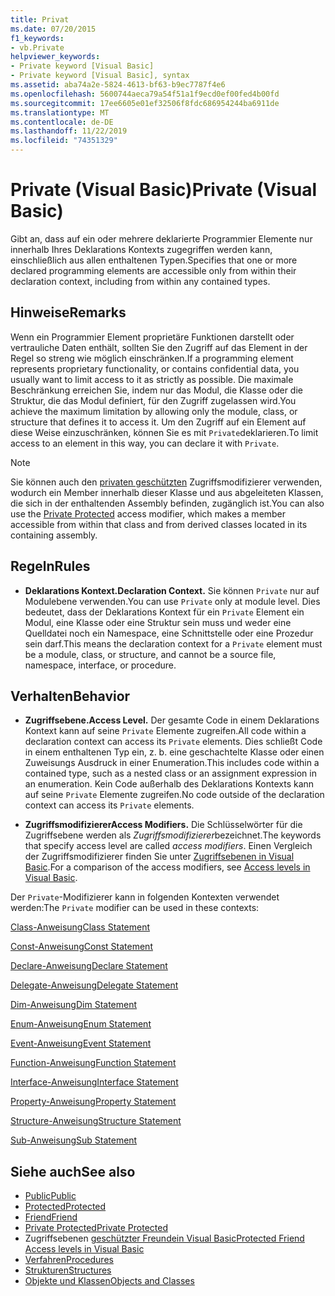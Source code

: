 ```yaml
---
title: Privat
ms.date: 07/20/2015
f1_keywords:
- vb.Private
helpviewer_keywords:
- Private keyword [Visual Basic]
- Private keyword [Visual Basic], syntax
ms.assetid: aba74a2e-5824-4613-bf63-b9ec7787f4e6
ms.openlocfilehash: 5600744aeca79a54f51a1f9ecd0ef00fed4b00fd
ms.sourcegitcommit: 17ee6605e01ef32506f8fdc686954244ba6911de
ms.translationtype: MT
ms.contentlocale: de-DE
ms.lasthandoff: 11/22/2019
ms.locfileid: "74351329"
---
```

# <a name="private-visual-basic"></a><span data-ttu-id="0fc7e-102">Private (Visual Basic)</span><span class="sxs-lookup"><span data-stu-id="0fc7e-102">Private (Visual Basic)</span></span>
<span data-ttu-id="0fc7e-103">Gibt an, dass auf ein oder mehrere deklarierte Programmier Elemente nur innerhalb Ihres Deklarations Kontexts zugegriffen werden kann, einschließlich aus allen enthaltenen Typen.</span><span class="sxs-lookup"><span data-stu-id="0fc7e-103">Specifies that one or more declared programming elements are accessible only from within their declaration context, including from within any contained types.</span></span>  
  
## <a name="remarks"></a><span data-ttu-id="0fc7e-104">Hinweise</span><span class="sxs-lookup"><span data-stu-id="0fc7e-104">Remarks</span></span>  
 <span data-ttu-id="0fc7e-105">Wenn ein Programmier Element proprietäre Funktionen darstellt oder vertrauliche Daten enthält, sollten Sie den Zugriff auf das Element in der Regel so streng wie möglich einschränken.</span><span class="sxs-lookup"><span data-stu-id="0fc7e-105">If a programming element represents proprietary functionality, or contains confidential data, you usually want to limit access to it as strictly as possible.</span></span> <span data-ttu-id="0fc7e-106">Die maximale Beschränkung erreichen Sie, indem nur das Modul, die Klasse oder die Struktur, die das Modul definiert, für den Zugriff zugelassen wird.</span><span class="sxs-lookup"><span data-stu-id="0fc7e-106">You achieve the maximum limitation by allowing only the module, class, or structure that defines it to access it.</span></span> <span data-ttu-id="0fc7e-107">Um den Zugriff auf ein Element auf diese Weise einzuschränken, können Sie es mit `Private`deklarieren.</span><span class="sxs-lookup"><span data-stu-id="0fc7e-107">To limit access to an element in this way, you can declare it with `Private`.</span></span>  

> [!NOTE]
> <span data-ttu-id="0fc7e-108">Sie können auch den [privaten geschützten](private-protected.md) Zugriffsmodifizierer verwenden, wodurch ein Member innerhalb dieser Klasse und aus abgeleiteten Klassen, die sich in der enthaltenden Assembly befinden, zugänglich ist.</span><span class="sxs-lookup"><span data-stu-id="0fc7e-108">You can also use the [Private Protected](private-protected.md) access modifier, which makes a member accessible from within that class and from derived classes located in its containing assembly.</span></span>

## <a name="rules"></a><span data-ttu-id="0fc7e-109">Regeln</span><span class="sxs-lookup"><span data-stu-id="0fc7e-109">Rules</span></span>  

- <span data-ttu-id="0fc7e-110">**Deklarations Kontext.**</span><span class="sxs-lookup"><span data-stu-id="0fc7e-110">**Declaration Context.**</span></span> <span data-ttu-id="0fc7e-111">Sie können `Private` nur auf Modulebene verwenden.</span><span class="sxs-lookup"><span data-stu-id="0fc7e-111">You can use `Private` only at module level.</span></span> <span data-ttu-id="0fc7e-112">Dies bedeutet, dass der Deklarations Kontext für ein `Private` Element ein Modul, eine Klasse oder eine Struktur sein muss und weder eine Quelldatei noch ein Namespace, eine Schnittstelle oder eine Prozedur sein darf.</span><span class="sxs-lookup"><span data-stu-id="0fc7e-112">This means the declaration context for a `Private` element must be a module, class, or structure, and cannot be a source file, namespace, interface, or procedure.</span></span>  
  
## <a name="behavior"></a><span data-ttu-id="0fc7e-113">Verhalten</span><span class="sxs-lookup"><span data-stu-id="0fc7e-113">Behavior</span></span>  
  
- <span data-ttu-id="0fc7e-114">**Zugriffsebene.**</span><span class="sxs-lookup"><span data-stu-id="0fc7e-114">**Access Level.**</span></span> <span data-ttu-id="0fc7e-115">Der gesamte Code in einem Deklarations Kontext kann auf seine `Private` Elemente zugreifen.</span><span class="sxs-lookup"><span data-stu-id="0fc7e-115">All code within a declaration context can access its `Private` elements.</span></span> <span data-ttu-id="0fc7e-116">Dies schließt Code in einem enthaltenen Typ ein, z. b. eine geschachtelte Klasse oder einen Zuweisungs Ausdruck in einer Enumeration.</span><span class="sxs-lookup"><span data-stu-id="0fc7e-116">This includes code within a contained type, such as a nested class or an assignment expression in an enumeration.</span></span> <span data-ttu-id="0fc7e-117">Kein Code außerhalb des Deklarations Kontexts kann auf seine `Private` Elemente zugreifen.</span><span class="sxs-lookup"><span data-stu-id="0fc7e-117">No code outside of the declaration context can access its `Private` elements.</span></span>  
  
- <span data-ttu-id="0fc7e-118">**Zugriffsmodifizierer**</span><span class="sxs-lookup"><span data-stu-id="0fc7e-118">**Access Modifiers.**</span></span> <span data-ttu-id="0fc7e-119">Die Schlüsselwörter für die Zugriffsebene werden als *Zugriffsmodifizierer*bezeichnet.</span><span class="sxs-lookup"><span data-stu-id="0fc7e-119">The keywords that specify access level are called *access modifiers*.</span></span> <span data-ttu-id="0fc7e-120">Einen Vergleich der Zugriffsmodifizierer finden Sie unter [Zugriffsebenen in Visual Basic](../../../visual-basic/programming-guide/language-features/declared-elements/access-levels.md).</span><span class="sxs-lookup"><span data-stu-id="0fc7e-120">For a comparison of the access modifiers, see [Access levels in Visual Basic](../../../visual-basic/programming-guide/language-features/declared-elements/access-levels.md).</span></span>  
  
 <span data-ttu-id="0fc7e-121">Der `Private`-Modifizierer kann in folgenden Kontexten verwendet werden:</span><span class="sxs-lookup"><span data-stu-id="0fc7e-121">The `Private` modifier can be used in these contexts:</span></span>  
  
 [<span data-ttu-id="0fc7e-122">Class-Anweisung</span><span class="sxs-lookup"><span data-stu-id="0fc7e-122">Class Statement</span></span>](../../../visual-basic/language-reference/statements/class-statement.md)  
  
 [<span data-ttu-id="0fc7e-123">Const-Anweisung</span><span class="sxs-lookup"><span data-stu-id="0fc7e-123">Const Statement</span></span>](../../../visual-basic/language-reference/statements/const-statement.md)  
  
 [<span data-ttu-id="0fc7e-124">Declare-Anweisung</span><span class="sxs-lookup"><span data-stu-id="0fc7e-124">Declare Statement</span></span>](../../../visual-basic/language-reference/statements/declare-statement.md)  
  
 [<span data-ttu-id="0fc7e-125">Delegate-Anweisung</span><span class="sxs-lookup"><span data-stu-id="0fc7e-125">Delegate Statement</span></span>](../../../visual-basic/language-reference/statements/delegate-statement.md)  
  
 [<span data-ttu-id="0fc7e-126">Dim-Anweisung</span><span class="sxs-lookup"><span data-stu-id="0fc7e-126">Dim Statement</span></span>](../../../visual-basic/language-reference/statements/dim-statement.md)  
  
 [<span data-ttu-id="0fc7e-127">Enum-Anweisung</span><span class="sxs-lookup"><span data-stu-id="0fc7e-127">Enum Statement</span></span>](../../../visual-basic/language-reference/statements/enum-statement.md)  
  
 [<span data-ttu-id="0fc7e-128">Event-Anweisung</span><span class="sxs-lookup"><span data-stu-id="0fc7e-128">Event Statement</span></span>](../../../visual-basic/language-reference/statements/event-statement.md)  
  
 [<span data-ttu-id="0fc7e-129">Function-Anweisung</span><span class="sxs-lookup"><span data-stu-id="0fc7e-129">Function Statement</span></span>](../../../visual-basic/language-reference/statements/function-statement.md)  
  
 [<span data-ttu-id="0fc7e-130">Interface-Anweisung</span><span class="sxs-lookup"><span data-stu-id="0fc7e-130">Interface Statement</span></span>](../../../visual-basic/language-reference/statements/interface-statement.md)  
  
 [<span data-ttu-id="0fc7e-131">Property-Anweisung</span><span class="sxs-lookup"><span data-stu-id="0fc7e-131">Property Statement</span></span>](../../../visual-basic/language-reference/statements/property-statement.md)  
  
 [<span data-ttu-id="0fc7e-132">Structure-Anweisung</span><span class="sxs-lookup"><span data-stu-id="0fc7e-132">Structure Statement</span></span>](../../../visual-basic/language-reference/statements/structure-statement.md)  
  
 [<span data-ttu-id="0fc7e-133">Sub-Anweisung</span><span class="sxs-lookup"><span data-stu-id="0fc7e-133">Sub Statement</span></span>](../../../visual-basic/language-reference/statements/sub-statement.md)  
  
## <a name="see-also"></a><span data-ttu-id="0fc7e-134">Siehe auch</span><span class="sxs-lookup"><span data-stu-id="0fc7e-134">See also</span></span>

- [<span data-ttu-id="0fc7e-135">Public</span><span class="sxs-lookup"><span data-stu-id="0fc7e-135">Public</span></span>](../../../visual-basic/language-reference/modifiers/public.md)
- [<span data-ttu-id="0fc7e-136">Protected</span><span class="sxs-lookup"><span data-stu-id="0fc7e-136">Protected</span></span>](../../../visual-basic/language-reference/modifiers/protected.md)
- [<span data-ttu-id="0fc7e-137">Friend</span><span class="sxs-lookup"><span data-stu-id="0fc7e-137">Friend</span></span>](../../../visual-basic/language-reference/modifiers/friend.md)
- [<span data-ttu-id="0fc7e-138">Private Protected</span><span class="sxs-lookup"><span data-stu-id="0fc7e-138">Private Protected</span></span>](./private-protected.md)
- <span data-ttu-id="0fc7e-139">Zugriffsebenen [geschützter Freunde](./protected-friend.md)[in Visual Basic](../../../visual-basic/programming-guide/language-features/declared-elements/access-levels.md)</span><span class="sxs-lookup"><span data-stu-id="0fc7e-139">[Protected Friend](./protected-friend.md)    [Access levels in Visual Basic](../../../visual-basic/programming-guide/language-features/declared-elements/access-levels.md)</span></span>
- [<span data-ttu-id="0fc7e-140">Verfahren</span><span class="sxs-lookup"><span data-stu-id="0fc7e-140">Procedures</span></span>](../../../visual-basic/programming-guide/language-features/procedures/index.md)
- [<span data-ttu-id="0fc7e-141">Strukturen</span><span class="sxs-lookup"><span data-stu-id="0fc7e-141">Structures</span></span>](../../../visual-basic/programming-guide/language-features/data-types/structures.md)
- [<span data-ttu-id="0fc7e-142">Objekte und Klassen</span><span class="sxs-lookup"><span data-stu-id="0fc7e-142">Objects and Classes</span></span>](../../../visual-basic/programming-guide/language-features/objects-and-classes/index.md)
